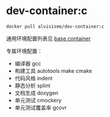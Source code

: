 # dev-container:c

```bash
docker pull alvisisme/dev-container:c
```

通用环境配置列表见 [base container](../base/README.md)

专属环境配置：

* 编译器 gcc
* 构建工具 autotools make cmake
* 代码风格 indent
* 静态分析 splint
* 文档生成 doxygen
* 单元测试 cmockery
* 单元测试覆盖率 gcovr
